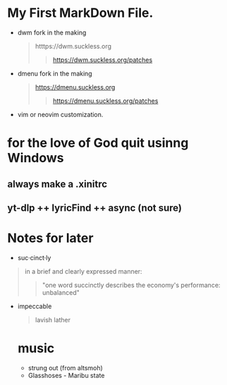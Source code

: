<!--
Learning Markdown syntax
-->
# My First **MarkDown** File.

- dwm fork in the making
  > htttps://dwm.suckless.org
  >> https://dwm.suckless.org/patches
- dmenu fork in the making
  > https://dmenu.suckless.org
  >> https://dmenu.suckless.org/patches
- vim or neovim customization.
  
# for the love of God quit usinng Windows
## always make a .xinitrc
## yt-dlp ++ lyricFind ++ async (not sure) 
# Notes for later 
- suc·cinct·ly
> in a brief and clearly expressed manner:
>> "one word succinctly describes the economy's performance: unbalanced"
- impeccable
  > lavish lather
  # music
  - strung out (from altsmoh)
  - Glasshoses - Maribu state
